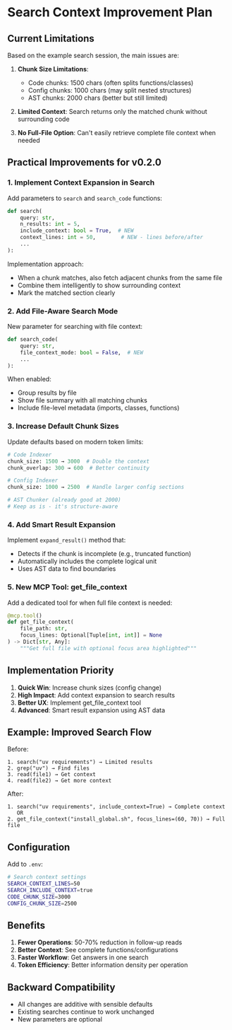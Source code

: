 # Search Context Improvement Plan

## Current Limitations

Based on the example search session, the main issues are:

1. **Chunk Size Limitations**:
   - Code chunks: 1500 chars (often splits functions/classes)
   - Config chunks: 1000 chars (may split nested structures)
   - AST chunks: 2000 chars (better but still limited)

2. **Limited Context**: Search returns only the matched chunk without surrounding code

3. **No Full-File Option**: Can't easily retrieve complete file context when needed

## Practical Improvements for v0.2.0

### 1. Implement Context Expansion in Search

Add parameters to `search` and `search_code` functions:

```python
def search(
    query: str,
    n_results: int = 5,
    include_context: bool = True,  # NEW
    context_lines: int = 50,        # NEW - lines before/after
    ...
):
```

Implementation approach:
- When a chunk matches, also fetch adjacent chunks from the same file
- Combine them intelligently to show surrounding context
- Mark the matched section clearly

### 2. Add File-Aware Search Mode

New parameter for searching with file context:

```python
def search_code(
    query: str,
    file_context_mode: bool = False,  # NEW
    ...
):
```

When enabled:
- Group results by file
- Show file summary with all matching chunks
- Include file-level metadata (imports, classes, functions)

### 3. Increase Default Chunk Sizes

Update defaults based on modern token limits:

```python
# Code Indexer
chunk_size: 1500 → 3000  # Double the context
chunk_overlap: 300 → 600  # Better continuity

# Config Indexer  
chunk_size: 1000 → 2500  # Handle larger config sections

# AST Chunker (already good at 2000)
# Keep as is - it's structure-aware
```

### 4. Add Smart Result Expansion

Implement `expand_result()` method that:
- Detects if the chunk is incomplete (e.g., truncated function)
- Automatically includes the complete logical unit
- Uses AST data to find boundaries

### 5. New MCP Tool: get_file_context

Add a dedicated tool for when full file context is needed:

```python
@mcp.tool()
def get_file_context(
    file_path: str,
    focus_lines: Optional[Tuple[int, int]] = None
) -> Dict[str, Any]:
    """Get full file with optional focus area highlighted"""
```

## Implementation Priority

1. **Quick Win**: Increase chunk sizes (config change)
2. **High Impact**: Add context expansion to search results
3. **Better UX**: Implement get_file_context tool
4. **Advanced**: Smart result expansion using AST data

## Example: Improved Search Flow

Before:
```
1. search("uv requirements") → Limited results
2. grep("uv") → Find files
3. read(file1) → Get context
4. read(file2) → Get more context
```

After:
```
1. search("uv requirements", include_context=True) → Complete context
   OR
2. get_file_context("install_global.sh", focus_lines=(60, 70)) → Full file
```

## Configuration

Add to `.env`:
```bash
# Search context settings
SEARCH_CONTEXT_LINES=50
SEARCH_INCLUDE_CONTEXT=true
CODE_CHUNK_SIZE=3000
CONFIG_CHUNK_SIZE=2500
```

## Benefits

1. **Fewer Operations**: 50-70% reduction in follow-up reads
2. **Better Context**: See complete functions/configurations
3. **Faster Workflow**: Get answers in one search
4. **Token Efficiency**: Better information density per operation

## Backward Compatibility

- All changes are additive with sensible defaults
- Existing searches continue to work unchanged
- New parameters are optional